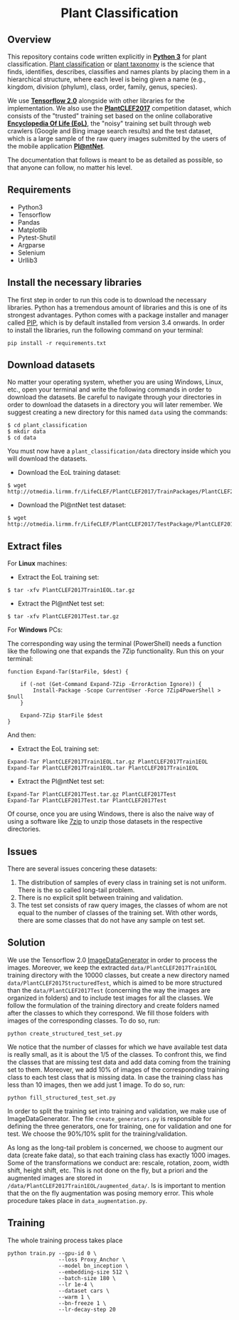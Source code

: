 <h1 align="center">
 Plant Classification
</h2>
<p align="center">

## Overview
This repository contains code written explicitly in [**Python 3**](https://www.python.org/) for plant classification. [Plant classification](https://www.nrcs.usda.gov/wps/portal/nrcs/detail/plantmaterials/technical/toolsdata/plant/?cid=stelprdb1043051) or [plant taxonomy](https://en.wikipedia.org/wiki/Plant_taxonomy) is the science that finds, identifies, describes, classifies and names plants by placing them in a hierarchical structure, where each level is being given a name (e.g., kingdom, division (phylum), class, order, family, genus, species). 

We use [**Tensorflow 2.0**](https://www.tensorflow.org/) alongside with other libraries for the implementation. We also use the [**PlantCLEF2017**](https://www.imageclef.org/lifeclef/2017/plant) competition dataset, which consists of the "trusted" training set based on the online collaborative [**Encyclopedia Of Life (EoL)**](https://eol.org/), the "noisy" training set built through web crawlers (Google and Bing image search results) and the test dataset, which is a large sample of the raw query images submitted by the users of the mobile application [**Pl@ntNet**](https://play.google.com/store/apps/details?id=org.plantnet).

The documentation that follows is meant to be as detailed as possible, so that anyone can follow, no matter his level.

## Requirements
- Python3
- Tensorflow
- Pandas
- Matplotlib
- Pytest-Shutil
- Argparse
- Selenium
- Urllib3

## Install the necessary libraries
The first step in order to run this code is to download the necessary libraries. Python has a tremendous amount of libraries and this is one of its strongest advantages. Python comes with a package installer and manager called [PIP](https://pypi.org/project/pip/), which is by default installed from version 3.4 onwards. In order to install the libraries, run the following command on your terminal:
```
pip install -r requirements.txt
```

## Download datasets
No matter your operating system, whether you are using Windows, Linux, etc., open your terminal and write the following commands in order to download the datasets. Be careful to navigate through your directories in order to download the datasets in a directory you will later remember. We suggest creating a new directory for this named `data` using the commands:
```
$ cd plant_classification
$ mkdir data
$ cd data
```
You must now have a `plant_classification/data` directory inside which you will download the datasets.
- Download the EoL training dataset:
```
$ wget http://otmedia.lirmm.fr/LifeCLEF/PlantCLEF2017/TrainPackages/PlantCLEF2017Train1EOL.tar.gz
```
- Download the Pl@ntNet test dataset:
```
$ wget http://otmedia.lirmm.fr/LifeCLEF/PlantCLEF2017/TestPackage/PlantCLEF2017Test.tar.gz
```

## Extract files
For **Linux** machines:
- Extract the EoL training set:
```
$ tar -xfv PlantCLEF2017Train1EOL.tar.gz
```
- Extract the Pl@ntNet test set:
```
$ tar -xfv PlantCLEF2017Test.tar.gz
```
For **Windows** PCs:

The corresponding way using the terminal (PowerShell) needs a function like the following one that expands the 7Zip functionality. Run this on your terminal: 
```
function Expand-Tar($tarFile, $dest) {

    if (-not (Get-Command Expand-7Zip -ErrorAction Ignore)) {
        Install-Package -Scope CurrentUser -Force 7Zip4PowerShell > $null
    }

    Expand-7Zip $tarFile $dest
}
```
And then:
- Extract the EoL training set:
```
Expand-Tar PlantCLEF2017Train1EOL.tar.gz PlantCLEF2017Train1EOL
Expand-Tar PlantCLEF2017Train1EOL.tar PlantCLEF2017Train1EOL
```
- Extract the Pl@ntNet test set:
```
Expand-Tar PlantCLEF2017Test.tar.gz PlantCLEF2017Test
Expand-Tar PlantCLEF2017Test.tar PlantCLEF2017Test
```
Of course, once you are using Windows, there is also the naive way of using a software like [7zip](https://www.7-zip.org
) to unzip those datasets in the respective directories.

## Issues
There are several issues concering these datasets:
1. The distribution of samples of every class in training set is not uniform. There is the so called long-tail problem.
2. There is no explicit split between training and validation.
3. The test set consists of raw query images, the classes of whom are not equal to the number of classes of the training set. With other words, there are some classes that do not have any sample on test set.

## Solution
We use the Tensorflow 2.0 [ImageDataGenerator](https://www.tensorflow.org/api_docs/python/tf/keras/preprocessing/image/ImageDataGenerator) in order to process the images. Moreover, we keep the extracted `data/PlantCLEF2017Train1EOL` training directory with the 10000 classes, but create a new directory named `data/PlantCLEF2017StructuredTest`, which is aimed to be more structured than the `data/PlantCLEF2017Test` (concerning the way the images are organized in folders) and to include test images for all the classes. We follow the formulation of the training directory and create folders named after the classes to which they correspond. We fill those folders with images of the corresponding classes. To do so, run:
```
python create_structured_test_set.py
``` 

We notice that the number of classes for which we have available test data is really small, as it is about the 1/5 of the classes. To confront this, we find the classes that are missing test data and add data coming from the training set to them. Moreover, we add 10% of images of the corresponding training class to each test class that is missing data. In case the training class has less than 10 images, then we add just 1 image. To do so, run:
```
python fill_structured_test_set.py
``` 

In order to split the training set into training and validation, we make use of ImageDataGenerator. The file ```create_generators.py``` is responsible for defining the three generators, one for training, one for validation and one for test. We choose the 90%/10% split for the training/validation.

As long as the long-tail problem is concerned, we choose to augment our data (create fake data), so that each training class has exactly 1000 images. Some of the transformations we conduct are: rescale, rotation, zoom, width shift, height shift, etc. This is not done on the fly, but a priori and the augmented images are stored in ```/data/PlantCLEF2017Train1EOL/augmented_data/```. Is is important to mention that the on the fly augmentation was posing memory error. This whole procedure takes place in ```data_augmentation.py```.

## Training
The whole training process takes place 

```
python train.py --gpu-id 0 \
                --loss Proxy_Anchor \
                --model bn_inception \
                --embedding-size 512 \
                --batch-size 180 \
                --lr 1e-4 \
                --dataset cars \
                --warm 1 \
                --bn-freeze 1 \
                --lr-decay-step 20
```